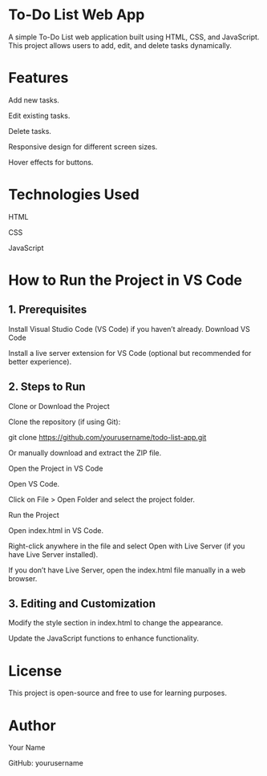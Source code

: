 # **To-Do List Web App** 

A simple To-Do List web application built using HTML, CSS, and JavaScript. This project allows users to add, edit, and delete tasks dynamically.

# **Features**

Add new tasks.

Edit existing tasks.

Delete tasks.

Responsive design for different screen sizes.

Hover effects for buttons.

# **Technologies Used**

HTML

CSS

JavaScript

# **How to Run the Project in VS Code**

## 1. Prerequisites

Install Visual Studio Code (VS Code) if you haven’t already. Download VS Code

Install a live server extension for VS Code (optional but recommended for better experience).

## 2. Steps to Run

Clone or Download the Project

Clone the repository (if using Git):

git clone https://github.com/yourusername/todo-list-app.git

Or manually download and extract the ZIP file.

Open the Project in VS Code

Open VS Code.

Click on File > Open Folder and select the project folder.

Run the Project

Open index.html in VS Code.

Right-click anywhere in the file and select Open with Live Server (if you have Live Server installed).

If you don’t have Live Server, open the index.html file manually in a web browser.

## 3. Editing and Customization

Modify the style section in index.html to change the appearance.

Update the JavaScript functions to enhance functionality.

# **License**

This project is open-source and free to use for learning purposes.

# **Author**

Your Name

GitHub: yourusername

